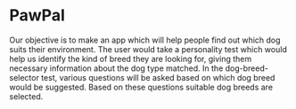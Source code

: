 # PawPal

Our objective is to make an app which will help people find out which dog suits their environment. 
The user would take a personality test which would help us identify the kind of breed they are looking for, 
giving them necessary information about the dog type matched. 
In the dog-breed-selector test, various questions will be asked based on which dog breed would be suggested. 
Based on these questions suitable dog breeds are selected.



